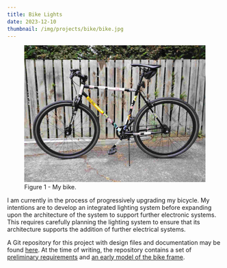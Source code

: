 ```yaml
---
title: Bike Lights
date: 2023-12-10
thumbnail: /img/projects/bike/bike.jpg
---
```


<figure>
    <img src="/img/projects/bike/bike.jpg" />
    <figcaption>Figure 1 - My bike.</figcaption>
</figure>

I am currently in the process of progressively upgrading my bicycle. My intentions are to develop an 
integrated lighting system before expanding upon the architecture of the system to support further 
electronic systems. This requires carefully planning the lighting system to ensure that its 
architecture supports the addition of further electrical systems. 

A Git repository for this project with design files and documentation may be found 
[here](https://github.com/JHay0112/bike). At the time of writing, the repository contains a set of
[preliminary requirements](https://github.com/JHay0112/bike/blob/requirements-rev0/docs/lighting-requirements.md)
and [an early model of the bike frame](https://github.com/JHay0112/bike/blob/requirements-rev0/mech/frame.FCStd).
